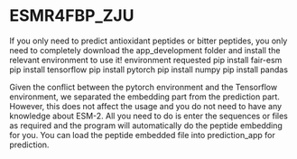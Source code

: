 # ESMR4FBP_ZJU
If you only need to predict antioxidant peptides or bitter peptides, you only need to completely download the app_development folder and install the relevant environment to use it!
environment requested
pip install fair-esm
pip install tensorflow
pip install pytorch
pip install numpy 
pip install pandas

Given the conflict between the pytorch environment and the Tensorflow environment, we separated the embedding part from the prediction part. 
However, this does not affect the usage and you do not need to have any knowledge about ESM-2. 
All you need to do is enter the sequences or files as required and the program will automatically do the peptide embedding for you. 
You can load the peptide embedded file into prediction_app for prediction.

